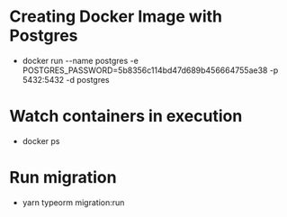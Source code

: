 # Creating Docker Image with Postgres
- docker run --name postgres -e POSTGRES_PASSWORD=5b8356c114bd47d689b456664755ae38 -p 5432:5432 -d postgres

# Watch containers in execution
- docker ps

# Run migration
- yarn typeorm migration:run

